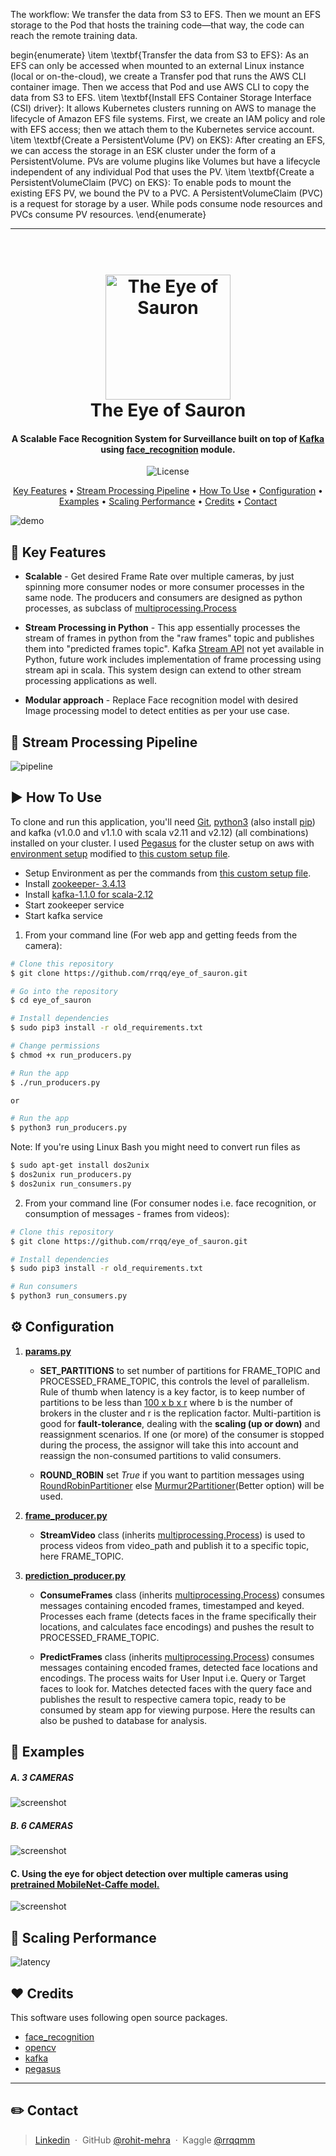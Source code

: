 The workflow:
We transfer the data from S3 to EFS. Then we mount an EFS storage to the Pod that hosts the training code—that way, the code can reach the remote training data.

begin{enumerate}
  \item \textbf{Transfer the data from S3 to EFS}: As an EFS can only be accessed when mounted to an external Linux instance (local or on-the-cloud), we create a Transfer pod that runs the AWS CLI container image. Then we access that Pod and use AWS CLI to copy the data from S3 to EFS.
  \item \textbf{Install EFS Container Storage Interface (CSI) driver}: It allows Kubernetes clusters running on AWS to manage the lifecycle of Amazon EFS file systems. First, we create an IAM policy and role with EFS access; then we attach them to the Kubernetes service account.
  \item \textbf{Create a PersistentVolume (PV) on EKS}: After creating an EFS, we can access the storage in an ESK cluster under the form of a PersistentVolume. PVs are volume plugins like Volumes but have a lifecycle independent of any individual Pod that uses the PV.
  \item \textbf{Create a PersistentVolumeClaim (PVC) on EKS}: To enable pods to mount the existing EFS PV, we bound the PV to a PVC. A PersistentVolumeClaim (PVC) is a request for storage by a user. While pods consume node resources and PVCs consume PV resources.
\end{enumerate}







-----------
<h1 align="center">
  <br>
  <a href="https://youtu.be/3wrseXG_6Qw"><img src="/data/logo.png" alt="The Eye of Sauron" width="200"></a>
  <br>
  The Eye of Sauron
  <br>
</h1>

<h4 align="center">A Scalable Face Recognition System for Surveillance built on top of <a href="https://kafka.apache.org/" target="_blank">Kafka</a> using <a href="https://github.com/ageitgey/face_recognition" target="_blank">face_recognition</a> module.</h4>

<p align="center">
    <img src="https://img.shields.io/github/license/mashape/apistatus.svg?maxAge=2592000"
         alt="License">

</p>

<p align="center">
  <a href="#-key-features">Key Features</a> •
  <a href="#-stream-processing-pipeline">Stream Processing Pipeline</a> •
  <a href="#-how-to-use">How To Use</a> •
  <a href="#-configuration">Configuration</a> •
  <a href="#-examples">Examples</a> •
  <a href="#-scaling-performance">Scaling Performance</a> •
  <a href="#-credits">Credits</a> •
  <a href="#-contact">Contact</a>

</p>

![demo](/data/6_2.gif)

## 🎨 Key Features

-   **Scalable** - Get desired Frame Rate over multiple cameras, by just spinning more consumer nodes or more consumer processes in the same node. The producers and consumers are designed as python processes, as subclass of [multiprocessing.Process](https://docs.python.org/3.5/library/multiprocessing.html#multiprocessing.Process)


-   **Stream Processing in Python** - This app essentially processes the stream of frames in python from the "raw frames" topic and publishes them into "predicted frames topic". Kafka [Stream API](https://kafka.apache.org/20/documentation/streams/) not yet available in Python, future work includes implementation of frame processing using stream api in scala. This system design can extend to other stream processing applications as well.

-   **Modular approach** - Replace Face recognition model with desired Image processing model to detect entities as per your use case.

## 🔨 Stream Processing Pipeline

![pipeline](/data/pipeline.jpg)

## ▶️ How To Use

To clone and run this application, you'll need [Git](https://git-scm.com), [python3](https://www.python.org/downloads/) (also install  [pip](https://docs.python.org/3/installing/index.html)) and kafka (v1.0.0 and v1.1.0 with scala v2.11 and v2.12) (all combinations) installed on your cluster. I used [Pegasus](https://github.com/InsightDataScience/pegasus) for the cluster setup on aws with [environment setup](https://github.com/InsightDataScience/pegasus/blob/master/install/environment/install_env.sh) modified to [this custom setup file](/cluster_setup/install_env.sh).

-   Setup Environment as per the commands from [this custom setup file](/cluster_setup/install_env.sh).
-   Install [zookeeper- 3.4.13](https://s3-us-west-2.amazonaws.com/insight-tech/zookeeper/zookeeper-3.4.13.tar.gz)
-   Install [kafka-1.1.0 for scala-2.12](https://s3-us-west-2.amazonaws.com/insight-tech/kafka/kafka_2.12-1.1.0.tar.gz)
-   Start zookeeper service
-   Start kafka service

1.  From your command line (For web app and getting feeds from the camera):

```bash
# Clone this repository
$ git clone https://github.com/rrqq/eye_of_sauron.git

# Go into the repository
$ cd eye_of_sauron

# Install dependencies
$ sudo pip3 install -r old_requirements.txt

# Change permissions
$ chmod +x run_producers.py

# Run the app
$ ./run_producers.py

or

# Run the app
$ python3 run_producers.py
```

Note: If you're using Linux Bash you might need to convert run files as

```bash
$ sudo apt-get install dos2unix
$ dos2unix run_producers.py
$ dos2unix run_consumers.py
```

2.  From your command line (For consumer nodes i.e. face recognition, or consumption of messages - frames from videos):

```bash
# Clone this repository
$ git clone https://github.com/rrqq/eye_of_sauron.git

# Install dependencies
$ sudo pip3 install -r old_requirements.txt

# Run consumers
$ python3 run_consumers.py
```

## ⚙️ Configuration

1.  [**params.py**](src/params.py)

    -   **SET_PARTITIONS** to set number of partitions for FRAME_TOPIC and PROCESSED_FRAME_TOPIC, this controls the level of parallelism. Rule of thumb when latency is a key factor, is to keep number of partitions to be less than [100 x b x r](https://www.confluent.io/blog/how-choose-number-topics-partitions-kafka-cluster) where b is the number of brokers in the cluster and r is the replication factor. Multi-partition is good for **fault-tolerance**, dealing with the **scaling (up or down)** and reassignment scenarios. If one (or more) of the consumer is stopped during the process, the assignor will take this into account and reassign the non-consumed partitions to valid consumers.

    -   **ROUND_ROBIN** set _True_ if you want to partition messages using [RoundRobinPartitioner](https://kafka-python.readthedocs.io/en/master/_modules/kafka/partitioner/roundrobin.html#RoundRobinPartitioner) else [Murmur2Partitioner](https://kafka-python.readthedocs.io/en/master/_modules/kafka/partitioner/hashed.html#Murmur2Partitioner)(Better option) will be used.

2.  [**frame_producer.py**](src/frame_producer.py)

    -   **StreamVideo** class (inherits [multiprocessing.Process](https://docs.python.org/3.5/library/multiprocessing.html#multiprocessing.Process)) is used to process videos from video_path and publish it to a specific topic, here FRAME_TOPIC.


3.  [**prediction_producer.py**](src/prediction_producer.py)

    -   **ConsumeFrames** class (inherits [multiprocessing.Process](https://docs.python.org/3.5/library/multiprocessing.html#multiprocessing.Process)) consumes messages containing encoded frames, timestamped and keyed. Processes each frame (detects faces in the frame specifically their locations, and calculates face encodings) and pushes the result to PROCESSED_FRAME_TOPIC.

    -   **PredictFrames** class (inherits [multiprocessing.Process](https://docs.python.org/3.5/library/multiprocessing.html#multiprocessing.Process)) consumes messages containing encoded frames, detected face locations and encodings. The process waits for User Input i.e. Query or Target faces to look for. Matches detected faces with the query face and publishes the result to respective camera topic, ready to be consumed by steam app for viewing purpose. Here the results can also be pushed to database for analysis.

## 🐾 Examples

##### A. 3 CAMERAS

![screenshot](/data/3_1.gif)

##### B. 6 CAMERAS

![screenshot](/data/6_1.gif)

#### C. Using the eye for object detection over multiple cameras using [pretrained MobileNet-Caffe model.](https://github.com/shicai/MobileNet-Caffe)

![screenshot](/data/demov0.gif)

## 🚀 Scaling Performance

![latency](/data/latency.jpg)

## ❤️ Credits

This software uses following open source packages.

-   [face_recognition](https://github.com/ageitgey/face_recognition)
-   [opencv](https://github.com/opencv/opencv)
-   [kafka](https://github.com/apache/kafka)
-   [pegasus](https://github.com/InsightDataScience/pegasus)

* * *

## ✏️ Contact

> [Linkedin](https://www.linkedin.com/in/mehra-rohit/)  · 
> GitHub [@rohit-mehra](https://github.com/rohit-mehra)  · 
> Kaggle [@rrqqmm](https://www.kaggle.com/rrqqmm)
